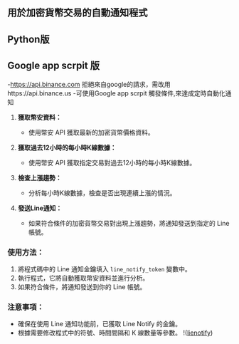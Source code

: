 ## 用於加密貨幣交易的自動通知程式
## Python版
## Google app scrpit 版
   -https://api.binance.com 拒絕來自google的請求，需改用https://api.binance.us
   -可使用Google app scrpit 觸發條件,來達成定時自動化通知
1. **獲取幣安資料：**
   - 使用幣安 API 獲取最新的加密貨幣價格資料。

2. **獲取過去12小時的每小時K線數據：**
   - 使用幣安 API 獲取指定交易對過去12小時的每小時K線數據。

3. **檢查上漲趨勢：**
   - 分析每小時K線數據，檢查是否出現連續上漲的情況。

4. **發送Line通知：**
   - 如果符合條件的加密貨幣交易對出現上漲趨勢，將通知發送到指定的 Line 帳號。

### 使用方法：

1. 將程式碼中的 Line 通知金鑰填入 `line_notify_token` 變數中。
2. 執行程式，它將自動獲取幣安資料並進行分析。
3. 如果符合條件，將通知發送到你的 Line 帳號。

### 注意事項：

- 確保在使用 Line 通知功能前，已獲取 Line Notify 的金鑰。
- 根據需要修改程式中的符號、時間間隔和 K 線數量等參數。
!([lienotify](https://i.imgur.com/x91tS00.jpeg))
